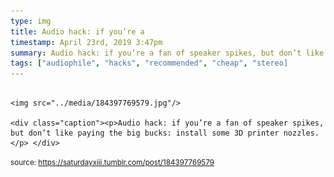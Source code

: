 ```yaml
---
type: img
title: Audio hack: if you’re a 
timestamp: April 23rd, 2019 3:47pm
summary: Audio hack: if you’re a fan of speaker spikes, but don’t like paying the big bucks: install some 3D printer nozzles.</p> 
tags: ["audiophile", "hacks", "recommended", "cheap", "stereo]
---
```


                
                
                
                                                                                        <img src="../media/184397769579.jpg"/>
                                                                                          <div class="caption"><p>Audio hack: if you’re a fan of speaker spikes, but don’t like paying the big bucks: install some 3D printer nozzles.</p> </div>
                                    
                
                
                
                
                                
<small>source: https://saturdayxiii.tumblr.com/post/184397769579</small>